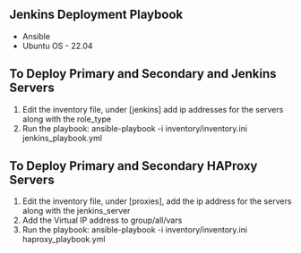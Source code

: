 ## Jenkins Deployment Playbook 
- Ansible 
- Ubuntu OS - 22.04

## To Deploy Primary and Secondary and Jenkins Servers
1. Edit the inventory file, under [jenkins] add ip addresses for the servers along with the role_type
2. Run the playbook: ansible-playbook -i inventory/inventory.ini jenkins_playbook.yml

## To Deploy Primary and Secondary HAProxy Servers
1. Edit the inventory file, under [proxies], add the ip address for the servers along with the jenkins_server
2. Add the Virtual IP address to group/all/vars
3. Run the playbook: ansible-playbook -i inventory/inventory.ini haproxy_playbook.yml
